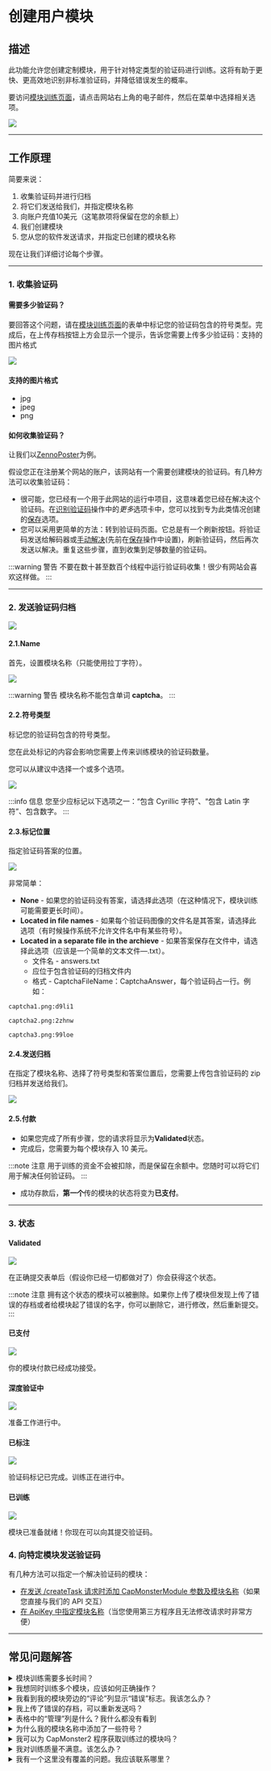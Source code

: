 ﻿# 创建用户模块
## **描述**
此功能允许您创建定制模块，用于针对特定类型的验证码进行训练。这将有助于更快、更高效地识别非标准验证码，并降低错误发生的概率。

要访问[模块训练页面](https://capmonster.cloud/UserModules)，请点击网站右上角的电子邮件，然后在菜单中选择相关选项。

![](./images/user-module/834ccbf9-f439-4b1b-8cab-42ed3dbc055c.png)

-----
## **工作原理**
简要来说：

1. 收集验证码并进行归档
1. 将它们发送给我们，并指定模块名称
1. 向账户充值10美元（这笔款项将保留在您的余额上）
1. 我们创建模块
1. 您从您的软件发送请求，并指定已创建的模块名称

现在让我们详细讨论每个步骤。

-----
### **1. 收集验证码**
#### **需要多少验证码？**
要回答这个问题，请在[模块训练页面](https://capmonster.cloud/UserModules)的表单中标记您的验证码包含的符号类型。完成后，在上传存档按钮上方会显示一个提示，告诉您需要上传多少验证码：支持的图片格式

![](./images/user-module/module-name.png)
#### **支持的图片格式**
- jpg
- jpeg
- png
#### **如何收集验证码？**
让我们以[ZennoPoster](https://zennolab.atlassian.net/wiki/spaces/EN/pages/924581921/ZennoPoster)为例。

假设您正在注册某个网站的账户，该网站有一个需要创建模块的验证码。有几种方法可以收集验证码：

- 很可能，您已经有一个用于此网站的运行中项目，这意味着您已经在解决这个验证码。在[识别验证码](https://zennolab.atlassian.net/wiki/spaces/EN/pages/924582077/Recognize+captcha)操作中的*更多*选项卡中，您可以找到专为此类情况创建的[保存](https://zennolab.atlassian.net/wiki/spaces/EN/pages/924582077/Recognize+captcha#Saving)选项。
- 您可以采用更简单的方法：转到验证码页面。它总是有一个刷新按钮。将验证码发送给解码器或[手动解决](https://zennolab.atlassian.net/wiki/spaces/EN/pages/924484621/Entering+captchas+manually)(先前在[保存](https://zennolab.atlassian.net/wiki/spaces/EN/pages/924582077/Recognize+captcha#Saving)操作中设置)，刷新验证码，然后再次发送以解决。重复这些步骤，直到收集到足够数量的验证码。

:::warning 警告
不要在数十甚至数百个线程中运行验证码收集！很少有网站会喜欢这样做。
:::

-----
### **2. 发送验证码归档**
![](./images/user-module/a2ba29bd-c910-44cf-9979-ceb143633efd.png)
#### **2.1.Name**
首先，设置模块名称（只能使用拉丁字符）。

![](./images/user-module/fed2d879-b494-4b60-a13a-036c693d0951.png)

:::warning 警告
模块名称不能包含单词 **captcha**。
:::
#### **2.2.符号类型**
标记您的验证码包含的符号类型。

您在此处标记的内容会影响您需要上传来训练模块的验证码数量。

您可以从建议中选择一个或多个选项。

![](./images/user-module/3b39f9e1-d981-41af-842a-a51f4a51a4e0.png)

:::info 信息
您至少应标记以下选项之一：“包含 Cyrillic 字符”、“包含 Latin 字符”、包含数字。
:::
#### **2.3.标记位置**
指定验证码答案的位置。

![](./images/user-module/markup-location.png)

非常简单：

- **None** - 如果您的验证码没有答案，请选择此选项（在这种情况下，模块训练可能需要更长时间）。
- **Located in file names** - 如果每个验证码图像的文件名是其答案，请选择此选项（有时候操作系统不允许文件名中有某些符号）。
- **Located in a separate file in the archieve** - 如果答案保存在文件中，请选择此选项（应该是一个简单的文本文件—.txt）。
  - 文件名 - answers.txt
  - 应位于包含验证码的归档文件内
  - 格式 - CaptchaFileName：CaptchaAnswer，每个验证码占一行。例如：
~~~
captcha1.png:d9li1

captcha2.png:2zhnw

captcha3.png:99loe
~~~
#### **2.4.发送归档**
在指定了模块名称、选择了符号类型和答案位置后，您需要上传包含验证码的 zip 归档并发送给我们。

![](./images/user-module/archieve.png)
#### **2.5.付款**
- 如果您完成了所有步骤，您的请求将显示为**Validated**状态。
- 完成后，您需要为每个模块存入 10 美元。

:::note 注意
用于训练的资金不会被扣除，而是保留在余额中。您随时可以将它们用于解决任何验证码。
:::

- 成功存款后，**第一个**传的模块的状态将变为**已支付**。
-----
### **3. 状态**

#### **Validated**
![](./images/user-module/validated.png)

在正确提交表单后（假设你已经一切都做对了）你会获得这个状态。

:::note 注意
拥有这个状态的模块可以被删除。如果你上传了模块但发现上传了错误的存档或者给模块起了错误的名字，你可以删除它，进行修改，然后重新提交。
:::
#### **已支付**
![](./images/user-module/paid.png)

你的模块付款已经成功接受。
#### **深度验证中**
![](./images/user-module/ValidatedInDepth.png)

准备工作进行中。
#### **已标注**
![](./images/user-module/Annotated.png)

验证码标记已完成。训练正在进行中。
#### **已训练**
![](./images/user-module/trained.png)

模块已准备就绪！你现在可以向其提交验证码。
### **4. 向特定模块发送验证码**
有几种方法可以指定一个解决验证码的模块：

- [在发送 /createTask 请求时添加 CapMonsterModule 参数及模块名称](../captchas/image-to-text.mdx)（如果您直接与我们的 API 交互）
- [在 ApiKey 中指定模块名称](module-name.md)（当您使用第三方程序且无法修改请求时非常方便）
-----
## **常见问题解答**
<details>
<summary>模块训练需要多长时间？</summary>

通常需要一天的时间。

**注意：** 训练只在周一到周五的工作日进行。如果您在周五发送请求，训练将在下周初完成。

</details>

<details>
<summary>我想同时训练多个模块，应该如何正确操作？</summary>

操作很简单：您只需上传验证码存档并支付费用。然后，上传第二个存档并支付费用。对所有存档都重复此步骤。

每个模块的训练需要一天的时间。

</details>

<details>
<summary>我看到我的模块旁边的“评论”列显示“错误”标志。我该怎么办？</summary>

![](./images/user-module/Error.png)

不要惊慌！![(wink)](./images/user-module/Aspose.Words.aac7548a-0b79-486d-96ce-e145c7faf5a6.015.png)请稍等一会。

如果一天内没有变化，[联系支持团队](https://helpdesk.zennolab.com)，我们一定会帮助您。

</details>

<details>
<summary>我上传了错误的存档，可以重新发送吗？</summary>

如果您尚未支付模块费用且模块状态为**Validated**，您可以删除它。更多信息请参阅**Validated**状态的描述。

</details>

<details>
<summary>表格中的“管理”列是什么？我什么都没有看到</summary>

您将在此列看到“删除”按钮。但这仅适用于状态为**Validated**的模块。

对于其他状态的模块，此列将保持为空白。

</details>

<details>
<summary>为什么我的模块名称中添加了一些符号？</summary>

这是为了使模块名称唯一。某些系统用户可能选择相同的模块名称。为了避免混淆，系统会自动生成并添加随机符号到模块名称中。这样每个用户都可以向自己的模块发送验证码，不会混淆。

</details>

<details>
<summary>我可以为 CapMonster2 程序获取训练过的模块吗？</summary>

不可以。训练过的模块仅在 CapMonster.Cloud 中提供。

</details>

<details>
<summary>我对训练质量不满意。该怎么办？</summary>

[联系我们的支持服务。](https://helpdesk.zennolab.com/)

</details>

<details>
<summary>我有一个这里没有覆盖的问题。我应该联系哪里？</summary>

[联系我们的支持服务。](https://helpdesk.zennolab.com/)

</details>

<!-- ![ref1]模块训练需要多长时间？

通常需要一天的时间。

**注意：** 训练只在周一到周五的工作日进行。如果您在周五发送请求，训练将在下周初完成。-->

<!-- ![ref1]我想同时训练多个模块，应该如何正确操作？

操作很简单：您只需上传验证码存档并支付费用。然后，上传第二个存档并支付费用。对所有存档都重复此步骤。

每个模块的训练需要一天的时间。 -->

<!-- ![ref1]我看到我的模块旁边的“评论”列显示“错误”标志。我该怎么办？

![](Aspose.Words.aac7548a-0b79-486d-96ce-e145c7faf5a6.014.png)

不要惊慌！![(wink)](Aspose.Words.aac7548a-0b79-486d-96ce-e145c7faf5a6.015.png)请稍等一会。

如果一天内没有变化，[联系支持团队](https://helpdesk.zennolab.com/ru)，我们一定会帮助您。-->

<!-- ![ref1]我上传了错误的存档，可以重新发送吗？

如果您尚未支付模块费用且模块状态为**Validated**，您可以删除它。更多信息请参阅**Validated**状态的描述。-->

<!-- ![ref1]表格中的“管理”列是什么？我什么都没有看到。

您将在此列看到“删除”按钮。但这仅适用于状态为**Validated**的模块。

对于其他状态的模块，此列将保持为空白。-->

<!-- ![ref1]为什么我的模块名称中添加了一些符号？

这是为了使模块名称唯一。某些系统用户可能选择相同的模块名称。为了避免混淆，系统会自动生成并添加随机符号到模块名称中。这样每个用户都可以向自己的模块发送验证码，不会混淆。-->

<!-- ![ref1]我可以为 CapMonster2 程序获取训练过的模块吗？

不可以。训练过的模块仅在 CapMonster.Cloud 中提供。-->

<!-- ![ref1]我对训练质量不满意。该怎么办？

[联系我们的支持服务。](https://helpdesk.zennolab.com/ru)

![ref1]我有一个这里没有覆盖的问题。我应该联系哪里？

[联系我们的支持服务。](https://helpdesk.zennolab.com/ru)

[ref1]: Aspose.Words.aac7548a-0b79-486d-96ce-e145c7faf5a6.001.png -->
